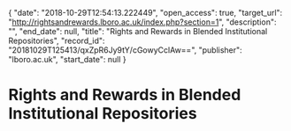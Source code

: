 {
  "date": "2018-10-29T12:54:13.222449", 
  "open_access": true, 
  "target_url": "http://rightsandrewards.lboro.ac.uk/index.php?section=1", 
  "description": "", 
  "end_date": null, 
  "title": "Rights and Rewards in Blended Institutional Repositories", 
  "record_id": "20181029T125413/qxZpR6Jy9tY/cGowyCclAw==", 
  "publisher": "lboro.ac.uk", 
  "start_date": null
}

# Rights and Rewards in Blended Institutional Repositories

